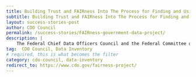 ```yaml
---
title: Building Trust and FAIRness Into The Process for Finding and Using Government Data Project 
subtitle: Building Trust and FAIRness Into The Process for Finding and Using Government Data Project 
layout: success-stories-post
author: CDO Council
permalink: /success-stories/FAIRness-government-data-project/
description: |
    The Federal Chief Data Officers Council and the Federal Committee on Statistical Methodology completed the <a href="https://www.cdo.gov/fairness-project/"> Building Trust and FAIRness Into The Process for Finding and Using Government Data Project</a> (FAIRness Project). The primary objective of the FAIRness Project is to make federal data more discoverable and useful by modernizing the Federal Government’s data cataloging system.
tag:  CDO Council, Data Inventory
# required, this is what becomes the filter
category: cdo-council, data-inventory
redirect_to: https://www.cdo.gov/fairness-project/ 
---
```

